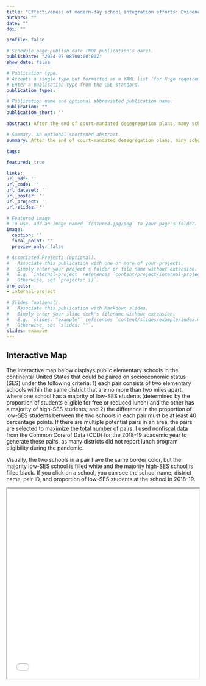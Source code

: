 ```yaml
---
title: "Effectiveness of modern-day school integration efforts: Evidence from Charlotte-Mecklenburg Schools"
authors: ""
date: ""
doi: ""

profile: false

# Schedule page publish date (NOT publication's date).
publishDate: "2024-07-08T00:00:00Z"
show_date: false

# Publication type.
# Accepts a single type but formatted as a YAML list (for Hugo requirements).
# Enter a publication type from the CSL standard.
publication_types: 

# Publication name and optional abbreviated publication name.
publication: ""
publication_short: ""

abstract: After the end of court-mandated desegregation plans, many school districts in the U.S. have become re-segregated on race and economic status. In 2018, Charlotte-Mecklenburg Schools piloted a new voluntary integration plan in an attempt to curtail high rates of re-segregation within the district. This paper studies whether the new integration plan 1) was successful at reducing economic segregation within neighborhood schools, and/or 2) had an effect on students' educational outcomes.

# Summary. An optional shortened abstract.
summary: After the end of court-mandated desegregation plans, many school districts in the U.S. have become re-segregated on race and economic status. In 2018, Charlotte-Mecklenburg Schools piloted a new voluntary integration plan in an attempt to curtail high rates of re-segregation within the district. This paper studies whether the new integration plan 1) was successful at reducing economic segregation within neighborhood schools, and/or 2) had an effect on students' educational outcomes.

tags:

featured: true

links:
url_pdf: ''
url_code: ''
url_dataset: ''
url_poster: ''
url_project: ''
url_slides: ''

# Featured image
# To use, add an image named `featured.jpg/png` to your page's folder. 
image:
  caption: ''
  focal_point: ""
  preview_only: false

# Associated Projects (optional).
#   Associate this publication with one or more of your projects.
#   Simply enter your project's folder or file name without extension.
#   E.g. `internal-project` references `content/project/internal-project/index.md`.
#   Otherwise, set `projects: []`.
projects:
- internal-project

# Slides (optional).
#   Associate this publication with Markdown slides.
#   Simply enter your slide deck's filename without extension.
#   E.g. `slides: "example"` references `content/slides/example/index.md`.
#   Otherwise, set `slides: ""`.
slides: example
---
```

##
## Interactive Map

The interactive map below displays public elementary schools in the continental United States that could be paired on socioeconomic status (SES) under the following criteria: 1) each pair consists of two elementary schools within the same district that are no more than two miles apart, where one school has a majority of low-SES students (determined by the proportion of students eligible for free or reduced lunch) and the other has a majority of high-SES students; and 2) the difference in the proportion of low-SES students between the two schools in each pair must be at least 40 percentage points. If there are multiple potential pairs in an area, the pairs are selected to maximize the total number of pairs. I used nonfiscal data from the Common Core of Data (CCD) for the 2018-19 academic year to generate these pairs, as many districts did not report lunch program eligibility during the pandemic.

Visually, the two schools in a pair have the same border color, but the majority low-SES school is filled white and the majority high-SES school is filled black. If you click on a school, you can see the school name, district name, pair ID, and proportion of low-SES students at the school in 2018-19.

<iframe src="/uploads/Interactive_Map_Pairable_Schools.html" width="100%" height="500px"></iframe>


